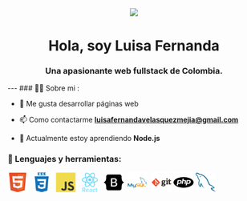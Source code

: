 <div id="header" align="center">
    <img src=https://media2.giphy.com/media/W4IY7zQdRh7Ow/giphy.gif?cid=ecf05e47yqdppgohv2x2glpe0aa9jpg8i2jd9hpwb0hkz6vp&ep=v1_gifs_search&rid=giphy.gif&ct=g width="290"/>
    <h1 align="center">Hola, soy Luisa Fernanda</h1>
    <h3 align="center">Una apasionante web fullstack de Colombia.</h3>
</div>
---
### 👨‍💻 Sobre mi :

- 📝 Me gusta desarrollar páginas web

- 📫 Como contactarme **luisafernandavelasquezmejia@gmail.com**

- 🌱 Actualmente estoy aprendiendo **Node.js**
  
<div align="left">
    <h3>🔨 Lenguajes y herramientas:</h3>
    <div>
        <img src="https://github.com/devicons/devicon/blob/master/icons/html5/html5-original.svg" title="HTML5" alt="HTML" width="40" height="40"/>&nbsp;
        <img src="https://github.com/devicons/devicon/blob/master/icons/css3/css3-plain-wordmark.svg"  title="CSS3" alt="CSS" width="40" height="40"/>&nbsp;
        <img src="https://github.com/devicons/devicon/blob/master/icons/javascript/javascript-original.svg" title="JavaScript" alt="JavaScript" width="40" height="40"/>&nbsp;
        <img src="https://github.com/devicons/devicon/blob/master/icons/react/react-original-wordmark.svg" title="React" alt="React" width="40" height="40"/>&nbsp;
        <img src="https://github.com/devicons/devicon/blob/master/icons/bootstrap/bootstrap-plain.svg" title="Bootstrap" alt="Bootstrap" width="40" height="40"/>&nbsp;
        <img src="https://github.com/devicons/devicon/blob/master/icons/mysql/mysql-original-wordmark.svg" title="MySQL"  alt="MySQL" width="40" height="40"/>&nbsp;
        <img src="https://github.com/devicons/devicon/blob/master/icons/git/git-original-wordmark.svg" title="Git" **alt="Git" width="40" height="40"/>
        <img src="https://github.com/devicons/devicon/blob/master/icons/php/php-plain.svg" title="Git" **alt="Git" width="40" height="40"/>
        <img src="https://github.com/devicons/devicon/blob/master/icons/mysql/mysql-plain.svg" title="Git" **alt="Git" width="40" height="40"/>
      </div>
</div>
